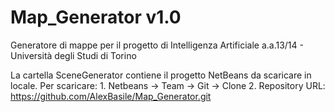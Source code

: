 Map_Generator v1.0
=============

Generatore di mappe per il progetto di Intelligenza Artificiale a.a.13/14 - Università degli Studi di Torino

La cartella SceneGenerator contiene il progetto NetBeans da scaricare in locale.
Per scaricare:
    1. Netbeans -> Team -> Git -> Clone
    2. Repository URL:  https://github.com/AlexBasile/Map_Generator.git
    
    
